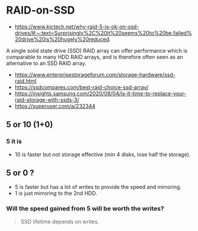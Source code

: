 # RAID-on-SSD

* https://www.kjctech.net/why-raid-5-is-ok-on-ssd-drives/#:~:text=Surprisingly%2C%20it%20seems%20to%20be,failed%20drive%20is%20hugely%20reduced.

A single solid state drive (SSD) RAID array can offer performance which is comparable to many HDD RAID arrays, and is therefore often seen as an alternative to an SSD RAID array.

* https://www.enterprisestorageforum.com/storage-hardware/ssd-raid.html
* https://ssdcompares.com/best-raid-choice-ssd-array/
* https://insights.samsung.com/2020/08/04/is-it-time-to-replace-your-raid-storage-with-ssds-3/
* https://superuser.com/a/232344

## 5 or 10 (1+0)

### 5 it is

* 10 is faster but not storage effective (min 4 disks, lose half the storage).

## 5 or 0 ?

* 5 is faster but has a lot of writes to provide the speed and mirroring.
* 1 is just mirroring to the 2nd HDD.

### Will the speed gained from 5 will be worth the writes?

> SSD lifetime depends on writes.

